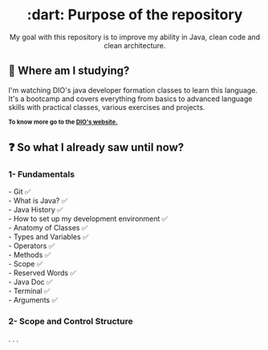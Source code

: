 <h1 align="center"> :dart: Purpose of the repository </h1>
<p align="center"> My goal with this repository is to improve my ability in Java, clean code and clean architecture. </p>

<h2> 🏫 Where am I studying? </h2>
I'm watching DIO's java developer formation classes to learn this language. It's a bootcamp and covers everything from basics to advanced language skills with practical classes, various exercises and projects.

<sub> <strong>To know more go to the <a href="https://www.dio.me/"> DIO's website.</a> </strong> <br>

<h2> ❓ So what I already saw until now? </h2>
<h3> 1- Fundamentals </h3>
- Git ✅ <br>
- What is Java? ✅ <br>
- Java History ✅ <br>
- How to set up my development environment ✅ <br>
- Anatomy of Classes ✅ <br>
- Types and Variables ✅ <br>
- Operators ✅ <br>
- Methods ✅ <br>
- Scope ✅ <br>
- Reserved Words ✅ <br> 
- Java Doc ✅ <br>
- Terminal ✅ <br>
- Arguments ✅ <br> 

<h3> 2- Scope and Control Structure </h3>
.
.
.
